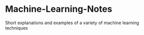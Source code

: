 # Machine-Learning-Notes
Short explanations and examples of a variety of machine learning techniques
